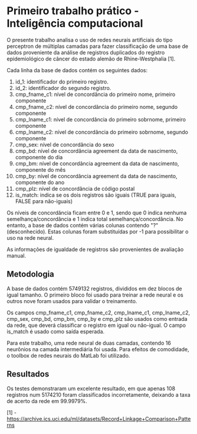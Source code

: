 Primeiro trabalho prático - Inteligência computacional
======================================================

O presente trabalho analisa o uso de redes neurais artificiais do tipo
perceptron de múltiplas camadas para fazer classificação de uma base de dados
proveniente da análise de registros duplicados do registro epidemiológico de
câncer do estado alemão de Rhine-Westphalia [1].

Cada linha da base de dados contém os seguintes dados:

1. id_1: identificador do primeiro registro.
2. id_2: identificador do segundo registro.
3. cmp_fname_c1: nível de concordância do primeiro nome, primeiro componente
4. cmp_fname_c2: nível de concordância do primeiro nome, segundo componente
5. cmp_lname_c1: nível de concordância do primeiro sobrnome, primeiro componente
6. cmp_lname_c2: nível de concordância do primeiro sobrnome, segundo componente
7. cmp_sex: nível de concordância do sexo
8. cmp_bd: nível de concordância agreement da data de nascimento, componente do dia
9. cmp_bm: nível de concordância agreement da data de nascimento, componente do mês
10. cmp_by: nível de concordância agreement da data de nascimento, componente do ano
11. cmp_plz: nível de concordância de código postal
12. is_match: indica se os dois registros são iguais (TRUE para iguais, FALSE para não-iguais)

Os níveis de concordância ficam entre 0 e 1, sendo que 0 indica nenhuma
semelhança/concordância e 1 indica total semelhança/concordância. No entanto, a
base de dados contém várias colunas contendo "?" (desconhecido). Estas colunas
foram substituídas por -1 para possibilitar o uso na rede neural.

As informações de igualdade de registros são provenientes de avaliação manual.

Metodologia
-----------

A base de dados contém 5749132 registros, divididos em dez blocos de igual
tamanho. O primeiro bloco foi usado para treinar a rede neural e os outros
nove foram usados para validar o treinamento.

Os campos cmp_fname_c1, cmp_fname_c2, cmp_lname_c1, cmp_lname_c2, cmp_sex,
cmp_bd, cmp_bm, cmp_by e cmp_plz são usados como entrada da rede, que deverá
classificar o registro em igual ou não-igual. O campo is_match é usado como
saída esperada.

Para este trabalho, uma rede neural de duas camadas, contendo 16 neurônios na
camada intermediária foi usada. Para efeitos de comodidade, o toolbox de redes
neurais do MatLab foi utilizado.

Resultados
----------

Os testes demonstraram um excelente resultado, em que apenas 108 registros num
5174210 foram classificados incorretamente, deixando a taxa de acerto da rede
em 99.9979%.

[1] - https://archive.ics.uci.edu/ml/datasets/Record+Linkage+Comparison+Patterns
